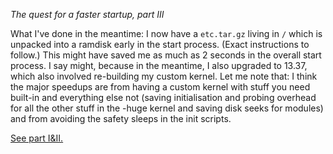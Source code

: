 <p><em>The quest for a faster startup, part III</em></p>

<p>What I've done in the meantime: I now have a <code>etc.tar.gz</code> living in <code>/</code> which is unpacked into a ramdisk early in the start process. (Exact instructions to follow.)
This might have saved me as much as 2 seconds in the overall start process. I say might, because in the meantime, I also upgraded to 13.37, which also involved re-building my custom kernel. Let me note that: I think the major speedups are from having a custom kernel with stuff you need built-in and everything else not (saving initialisation and probing overhead for all the other stuff in the -huge kernel and saving disk seeks for modules) and from avoiding the safety sleeps in the init scripts.</p>

<p><a href="http://glob.absatzen.de/entries/e20110424-1948.html">See part I&amp;II.</a></p>